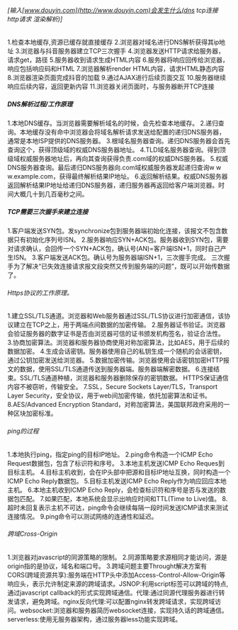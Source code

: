 ###### [输入[www.douyin.com](http://www.douyin.com)会发生什么(dns tcp连接 http请求 渲染解析)]

1.检查本地缓存,资源已缓存就直接缓存
2.浏览器对域名进行DNS解析获得其ip地址
3.浏览器与抖音服务器建立TCP三次握手
4.浏览器发送HTTP请求给服务器，请求get，路径
5.服务器收到请求生成HTML内容
6.服务器将响应回传给浏览器，响应包括响应码和HTML
7.浏览器解析render HTML内容，请求HTML静态内容
8.浏览器渲染页面完成抖音的加载
9.通过AJAX进行后续页面交互
10.服务器继续响应后续内容，返回更新内容
11.浏览器关闭页面时，与服务器断开TCP连接

##### DNS解析过程/工作原理

1.本地DNS缓存。当浏览器需要解析域名的时候，会先检查本地缓存。
2.递归查询。本地缓存没有命中浏览器会将域名解析请求发送给配置的递归DNS服务器，通常是本地ISP提供的DNS服务器。
3.根域名服务器查询。递归DNS服务器会首先查询这个，获得顶级域的权威DNS服务器地址。
4.TLD域名服务器查询。得到顶级域权威服务器地址后，再向其查询获得负责.com域的权威DNS服务器。
5.权威DNS服务器查询。最后递归DNS服务器向.com域权威服务器发起递归查询w w w.example.com，获得最终解析结果IP地址。
6.返回解析结果。权威DNS服务器返回解析结果IP地址给递归DNS服务器，递归服务器再返回给客户端浏览器。时间大概几十到几百毫秒之间。

##### TCP需要三次握手来建立连接

1.客户端发送SYN包。发synchronize包到服务器端初始化连接，该报文不包含数据只有初始化序列号ISN。
2.服务器响应SYN+ACK包。服务器收到SYN包，需要对请求确认，会回传一个SYN+ACK包，确认号(AN)=客户端ISN+1，同时自己产生ISN。
3.客户端发送ACK包。确认号为服务器端ISN+1，三次握手完成。
三次握手为了解决“已失效连接请求报文段突然又传到服务端的问题”，既可以开始传数据了。

###### Https协议的工作原理。

1.建立SSL/TLS通道。浏览器和Web服务器通过SSL/TLS协议进行加密通信，该协议建立在TCP之上，用于两端点间数据的加密传输。
2.服务器证书验证。浏览器会验证服务器的数字证书是否由浏览器可信的证书颁发机构签名，验证合法性。
3.协商加密算法。浏览器和服务器协商使用对称加密算法，比如AES，用于后续的数据加密。
4.生成会话密钥。服务器使用自己的私钥生成一个随机的会话密钥，通过公钥加密发送给浏览器。
5.数据加密传输。浏览器使用会话密钥加密HTTP报文的数据，使用SSL/TLS通道传送到服务器端。服务器端解密数据。
6.连接结束。SSL/TLS通道种植，浏览器和服务器删除保存的密钥数据。
HTTPS保证通信内容不被窃听，传输安全。
7.SSL，Secure Sockets Layer/TLS，Transport Layer Security，安全协议，用于web间加密传输，依托加密算法和证书。
8.AES/Advanced Encryption Standard，对称加密算法，美国联邦政府采用的一种区块加密标准。

###### ping的过程

1.本地执行ping，指定ping的目标IP地址。
2.ping命令构造一个ICMP Echo Request数据包，包含了标识符和序号。
3.本地主机发送ICMP Echo Reques到目标主机。
4.目标主机收到，会在IP头部中把源和目标IP地址互换，同时构造一个ICMP Echo Reply数据包。
5.目标主机发送ICMP Echo Reply作为响应回应本地主机。
6.本地主机收到ICMP Echo Reply，会检查标识符和序号是否与发送的数据包匹配。
7.如果匹配，本地系统会显示出响应时间和TTL(Time to Live)值。
8.超时未回复表示主机不可达，ping命令会继续每隔一段时间发送ICMP请求来测试连接情况。
9.ping命令可以测试网络的连通性和延迟。

###### 跨域Cross-Origin

1.浏览器对javascript的同源策略的限制。
2.同源策略要求源相同才能访问，源是origin指的是协议，域名和端口号。
3.跨域问题主要Throught解决方案有CORS(跨域资源共享):服务端在HTTP头中添加Access-Control-Allow-Origin等响应头，表示允许制定来源的跨域请求。JSNOP:利用script标签可以跨域的特点,通过javascript callback的形式实现跨域通信。代理:通过同源代理服务器进行转发请求，避免跨域。nginx反向代理:可以配置nginx转发跨域请求，实现跨域访问。websocket:浏览器和服务器简历websocket连接，实现持久话的跨域通信。serverless:使用无服务器架构，通过服务器less功能实现跨域。